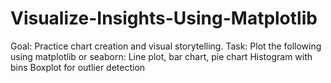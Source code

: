 # Visualize-Insights-Using-Matplotlib
Goal: Practice chart creation and visual storytelling. Task: Plot the following using matplotlib or seaborn: Line plot, bar chart, pie chart Histogram with bins Boxplot for outlier detection
